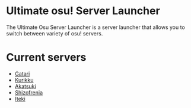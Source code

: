 # Ultimate osu! Server Launcher
The Ultimate Osu Server Launcher is a server 
launcher that allows you to switch between variety of osu! servers. 

# Current servers
- [Gatari](https://osu.gatari.pw)
- [Kurikku](https://kurikku.pw)
- [Akatsuki](https://akatsuki.pw)
- [Shizofrenia](https://osu.shizofrenia.pw)
- [Iteki](https://iteki.pw)
